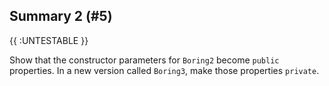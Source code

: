 ## Summary 2 (#5)

{{ :UNTESTABLE }}

Show that the constructor parameters for `Boring2` become `public` properties.
In a new version called `Boring3`, make those properties `private`.